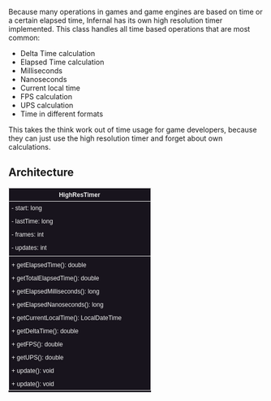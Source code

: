 Because many operations in games and game engines are based on time or a certain elapsed time, Infernal has its own
high resolution timer implemented. This class handles all time based operations that are most common:

- Delta Time calculation
- Elapsed Time calculation
- Milliseconds
- Nanoseconds
- Current local time
- FPS calculation
- UPS calculation
- Time in different formats

This takes the think work out of time usage for game developers, because they can just use the high resolution timer and
forget about own calculations.

## Architecture

![Time](../assets/images/diagrams/time.png)
